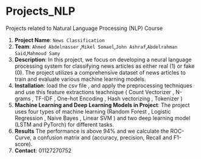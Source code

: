 # Projects_NLP
Projects related to Natural Language Processing (NLP) Course
1. **Project Name**:  `News Classification`
2. **Team**: `Ahmed Abdelnasser` ,`Mikel Somael`,`John Ashraf`,`Abdelrahman Said`,`Mahmoud Samy`
3. **Description**: In this project, we focus on developing a neural language processing system for
classifying news articles as either real (1) or fake (0). The project utilizes a
comprehensive dataset of news articles to train and evaluate various machine
learning models.
4. **Installation**: load the csv file , and apply the preprocessing techniques and use this feature extractions teachnique ( Count Vectorizer , N-grams , TF-IDF , One-hot Encoding , Hash vectorizing , Tokenizer )
5. **Machine Learning and Deep Learning Models in Project**: The project uses four types of machine learning (Random Forest , Logistic Regression , Naive Bayes , Linear SVM ) and two deep learning model (LSTM and PyTorch) for different tasks.
6. **Results** The performance is above 94% and we calculate the ROC-Curve, a confusion matrix and (accuracy, precision, Recall and F1-score).
7.  **Contact**: 01127270752
